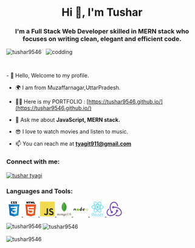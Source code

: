 <h1 align="center">Hi 👋, I'm Tushar</h1>
<h3 align="center">I'm a Full Stack Web Developer skilled in MERN stack who focuses on writing clean, elegant and efficient code.</h3>
<img align="right" width="400" src="https://c.tenor.com/BqbIhT4Mb7cAAAAd/programmer-rounded-edges.gif" alt="codding"/>

<p align="left"> <img src="https://komarev.com/ghpvc/?username=tushar9546&label=Profile%20views&color=0e75b6&style=flat" alt="tushar9546" /> </p>

<p align="left"> <a href="https://twitter.com/" target="blank"><img src="https://img.shields.io/twitter/follow/?logo=twitter&style=for-the-badge" alt="" /></a> </p>
- 👋 Hello, Welcome to my profile.

- 🌍 I am from Muzaffarnagar,UttarPradesh.

- 👨‍💻 Here is my PORTFOLIO : [https://tushar9546.github.io/](https://tushar9546.github.io/)

- 💬 Ask me about **JavaScript, MERN stack.**

- 😎 I love to watch movies and listen to music.

- 📫 You can reach me at **tyagit911@gmail.com**

<h3 align="left">Connect with me:</h3>
<p align="left">
<a href="https://linkedin.com/in/tushar tyagi" target="blank"><img align="center" src="https://raw.githubusercontent.com/rahuldkjain/github-profile-readme-generator/master/src/images/icons/Social/linked-in-alt.svg" alt="tushar tyagi" height="30" width="40" /></a>
</p>

<h3 align="left">Languages and Tools:</h3>
<p align="left"> <a href="https://www.w3schools.com/css/" target="_blank" rel="noreferrer"> <img src="https://raw.githubusercontent.com/devicons/devicon/master/icons/css3/css3-original-wordmark.svg" alt="css3" width="40" height="40"/> </a> <a href="https://www.w3.org/html/" target="_blank" rel="noreferrer"> <img src="https://raw.githubusercontent.com/devicons/devicon/master/icons/html5/html5-original-wordmark.svg" alt="html5" width="40" height="40"/> </a> <a href="https://developer.mozilla.org/en-US/docs/Web/JavaScript" target="_blank" rel="noreferrer"> <img src="https://raw.githubusercontent.com/devicons/devicon/master/icons/javascript/javascript-original.svg" alt="javascript" width="40" height="40"/> </a> <a href="https://www.mongodb.com/" target="_blank" rel="noreferrer"> <img src="https://raw.githubusercontent.com/devicons/devicon/master/icons/mongodb/mongodb-original-wordmark.svg" alt="mongodb" width="40" height="40"/> </a> <a href="https://nodejs.org" target="_blank" rel="noreferrer"> <img src="https://raw.githubusercontent.com/devicons/devicon/master/icons/nodejs/nodejs-original-wordmark.svg" alt="nodejs" width="40" height="40"/> </a> <a href="https://reactjs.org/" target="_blank" rel="noreferrer"> <img src="https://raw.githubusercontent.com/devicons/devicon/master/icons/react/react-original-wordmark.svg" alt="react" width="40" height="40"/> </a> <a href="https://redux.js.org" target="_blank" rel="noreferrer"> <img src="https://raw.githubusercontent.com/devicons/devicon/master/icons/redux/redux-original.svg" alt="redux" width="40" height="40"/> </a> </p>

<p><img align="left" src="https://github-readme-stats.vercel.app/api/top-langs?username=tushar9546&show_icons=true&locale=en&layout=compact" alt="tushar9546" /></p>

<p>&nbsp;<img align="center" src="https://github-readme-stats.vercel.app/api?username=tushar9546&show_icons=true&locale=en" alt="tushar9546" /></p>

<p><img align="center" src="https://github-readme-streak-stats.herokuapp.com/?user=tushar9546&" alt="tushar9546" /></p>
